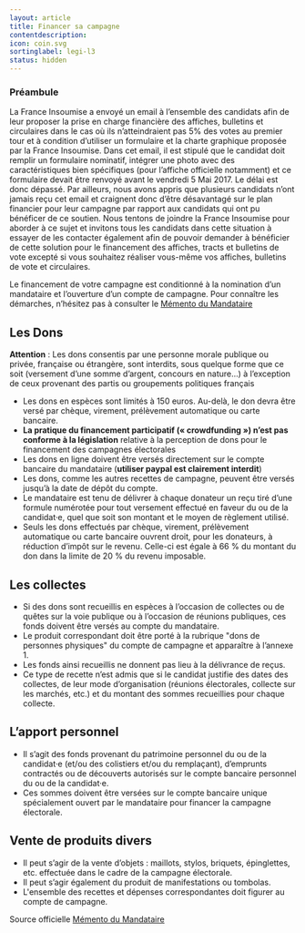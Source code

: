 ```yaml
---
layout: article
title: Financer sa campagne
contentdescription:
icon: coin.svg
sortinglabel: legi-l3
status: hidden
---
```


### Préambule

La France Insoumise a envoyé un email à l’ensemble des candidats afin de leur proposer la prise en charge financière des affiches, bulletins et circulaires dans le cas où ils n’atteindraient pas 5% des votes au premier tour et à condition d’utiliser un formulaire et la charte graphique proposée par la France Insoumise.
Dans cet email, il est stipulé que le candidat doit remplir un formulaire nominatif, intégrer une photo avec des caractéristiques bien spécifiques (pour l’affiche officielle notamment) et ce formulaire devait être renvoyé avant le vendredi 5 Mai 2017. Le délai est donc dépassé.
Par ailleurs, nous avons appris que plusieurs candidats n’ont jamais reçu cet email et craignent donc d’être désavantagé sur le plan financier pour leur campagne par rapport aux candidats qui ont pu bénéficer de ce soutien.
Nous tentons de joindre la France Insoumise pour aborder à ce sujet et invitons tous les candidats dans cette situation à essayer de les contacter également afin de pouvoir demander à bénéficier de cette solution pour le financement des affiches, tracts et bulletins de vote excepté si vous souhaitez réaliser vous-même vos affiches, bulletins de vote et circulaires.

Le financement de votre campagne est conditionné à la nomination d’un mandataire et l’ouverture d’un compte de campagne. Pour connaître les démarches, n’hésitez pas à consulter le [Mémento du Mandataire](/legislatives2017/memento-mandataire/)

## Les Dons
**Attention** : Les dons consentis par une personne morale publique ou privée, française ou étrangère, sont interdits, sous quelque forme que ce soit (versement d’une somme d’argent, concours en nature…) à l’exception de ceux provenant des partis ou groupements politiques français
- Les dons en espèces sont limités à 150 euros. Au-delà, le don devra être versé par chèque, virement, prélèvement automatique ou carte bancaire.
- **La pratique du financement participatif (« crowdfunding ») n’est pas conforme à la législation** relative à la perception de dons pour le financement des campagnes électorales
- Les dons en ligne doivent être versés directement sur le compte bancaire du mandataire (**utiliser paypal est clairement interdit**)
- Les dons, comme les autres recettes de campagne, peuvent être versés jusqu’à la date de dépôt du compte.
- Le mandataire est tenu de délivrer à chaque donateur un reçu tiré d’une formule numérotée pour tout versement effectué en faveur du ou de la candidat·e, quel que soit son montant et le moyen de règlement utilisé.
- Seuls les dons effectués par chèque, virement, prélèvement automatique ou carte bancaire ouvrent droit, pour les donateurs, à réduction d’impôt sur le revenu. Celle-ci est égale à 66 % du montant du don dans la limite de 20 % du revenu imposable.

## Les collectes
- Si des dons sont recueillis en espèces à l’occasion de collectes ou de quêtes sur la voie publique ou à l’occasion de réunions publiques, ces fonds doivent être versés au compte du mandataire.
- Le produit correspondant doit être porté à la rubrique "dons de personnes physiques" du compte de campagne et apparaître à l’annexe 1.
- Les fonds ainsi recueillis ne donnent pas lieu à la délivrance de reçus.
- Ce type de recette n’est admis que si le candidat justifie des dates des collectes, de leur mode d’organisation (réunions électorales, collecte sur les marchés, etc.) et du montant des sommes recueillies pour chaque collecte.

## L’apport personnel
- Il s’agit des fonds provenant du patrimoine personnel du ou de la candidat·e (et/ou des colistiers et/ou du remplaçant), d’emprunts contractés ou de découverts autorisés sur le compte bancaire personnel du ou de la candidat·e.
- Ces sommes doivent être versées sur le compte bancaire unique spécialement ouvert par le mandataire pour financer la campagne électorale.

## Vente de produits divers
- Il peut s’agir de la vente d’objets : maillots, stylos, briquets, épinglettes, etc. effectuée dans le cadre de la campagne électorale.
- Il peut s’agir également du produit de manifestations ou tombolas.
- L'ensemble des recettes et dépenses correspondantes doit figurer au compte de campagne.

Source officielle [Mémento du Mandataire](http://www.interieur.gouv.fr/content/download/102271/806359/file/M%C3%A9mento%20du%20candidat%20aux%20%C3%A9lections%20l%C3%A9gislatives%202017%20V4.pdf)
